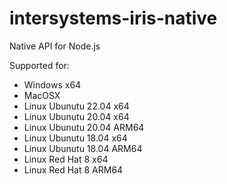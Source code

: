# intersystems-iris-native

Native API for Node.js

Supported for:

-   Windows x64
-   MacOSX
-   Linux Ubunutu 22.04 x64
-   Linux Ubunutu 20.04 x64
-   Linux Ubunutu 20.04 ARM64
-   Linux Ubunutu 18.04 x64
-   Linux Ubunutu 18.04 ARM64
-   Linux Red Hat 8 x64
-   Linux Red Hat 8 ARM64
